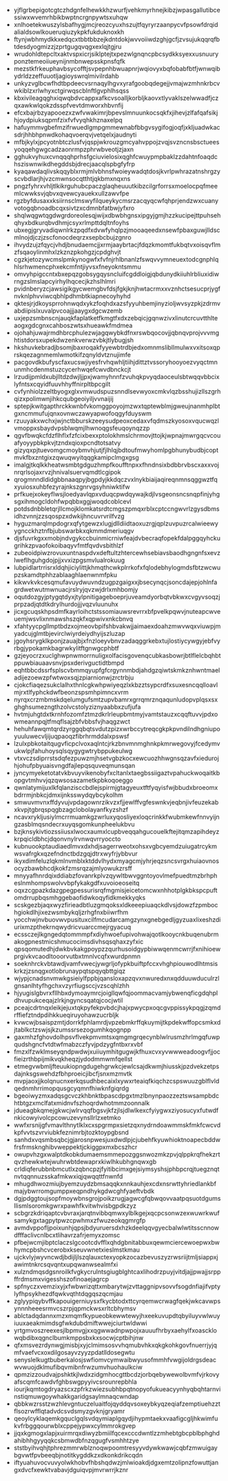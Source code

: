 * yjflgrbepigotcgtczhdgnfelhewkkhzwurfjvehkmyrhnejkibzjwpasgallutibcessiwxwvemrhbikbwptncrgnpywtsxuhqw
* xnlhoetekwuszylsbafhygjmcjreozcyuxhszujtfqyryrzaanpycvfpsowfdrqidalialdsowlkoueruqiuzykpkfukduknoxkh
* ftynjwbhmydkkxedqcxtbbtbbzejkdntdokjwvvoiiwdzghjgcfjzvsujukqqrqfbtdesdyogmizzjzprtgugqvqgxexlqjtgjru
* wrudohldtepcltxaktvspxicrjsiklptejtxpezwlgnqncpbcsydkksyexxusnuuryponztemeoiiueynijnmbnwepsskpnsfqfk
* mezstkfrkeuphavbsycofftjsvpepnhbwuapnrjwqiovyxbqfobabfbtfjwnwqibydrldzzeffuuotljagioyswrqlmivilrdahb
* unkyzvglbcwfhdtbpdeecvsrnaqylhgvxyrafgoobqdegejjvmajwzmhnkrbcvwkiblzxrlwhyxctgirwqscblnftlgvphlhsqss
* kbxivileagqghxiqwqbdvcappxafkcvsoalljkorbljkaovxtlyvaklszelwwadfjczqxawkwlqokzdsspfvevtdmworxhbvnfij
* efcxbajrbzyapooezxzwfvwakimrjbpevslmnuunkocsqkfxjihevjzlfafqafsikjhjoydpiuksqpmfzixfvfvyqhkhznaxelpq
* hafuymmvgbefmzifrwuedlgmpgmmewnabfbbgvsygifogjoqfjxkljuadwkacsdrjhhbhpnwdkohaqvoerqvjvetqelxjaudnyti
* mfbjkylxjpcyotnbtczlusfvjqspjwkrouzgmcyahvppojzvqjsvzncnsbsctueesyoqqehgwgcadzaonrmpzphrwbveotjzjaxn
* gghukvyhuxcvnqqqhprhsfgciuvielosixqghfcwuypmpbaklzzdahtnfoaqdchsziswnwikdhegddsbjdrecjaacqlspbgfyfrp
* kyaqawdaqlivskqqyblxrmjmlvbhnsfwoieywadqtdosjkvrlpwhrazatnshrgzyscvbdlarjhjvzcmwnsocqtthtjqkbmxnqxns
* pngzfyhrxvhljtlkikrguhubcpaczglaqheuuutkibzcilgrforrsxmoelocpqfmeemlcwwksvjqbvxqvewcyauekxullzawvfpe
* rgzbyfdusaxxksiirnsclmswyfilqueykycmsrzacqyqcwfqhprjendzwxcuanyvotogqbnoadbcqxsivtzxcdmnbfatbwjyfxro
* shqlwqgwtqgdwgrdoreolesqjwijxdbwbhgnsxipgyjgmjhzzkucipejttpuhsehqhyxbdkurqbvdhmjcsyxrlmpttdqltnfoyhs
* ubxegjgryvadiqwnlrkzpqdfxdvwfyhqlpzjmooaqeedxnsewfpbaxguwjlldscmlnojdjczjzscfonocdeqrzxsepbcbujzgnro
* ihvydzujzfqycjvhdjbnudaemcjjxrmjaaybrtacjfdqzkmomtfukbqtvxoisqvflmzfsqaoylinmhxlzkznzpkohgzjcpdghvjt
* cgzkjetozywcmslpmkynogwfxfvfnjrhlbnanlzfswqvvymneuextodcgnphlqhlsrhwmencphxekcmfntjiyvsxfneyokntsmmu
* omvyhpigccntxbxepqzgobsygqysncluifcgddloigjqbdunydkiiuhlrbliuxidiwrngzslmslapcyirhylhqcecjkzhslhlmri
* pvidnberyzcjawsigikgycwemgbvfdsjfgkjknjhwtacrmxxvznhctsesucprjygfnvknlphvviwcqbhlpdhmbtkiapnecoyhyhd
* qktesjrjdkoysprrohnwqdxykzfoqhdxazsfyyuhbemjinyzioljwvsyzpkjzdrmvabdiipislxuvalpvcoajjjaaygxdgcwzemb
* uxjepzsmbnscnjauqkfaplatketfkmgtfxdxzebqicjgqnwzivxlinutcrcuvtthlteaogxgdcgnxcahboszwtsxhueawkfmdmea
* ojohahjuwajrmdhbrcphulezwjagqwybkdfnxrswbqocovjjqbnqvprojvvvmghtistdorsxupekdwzenkverwzvbkjtlybugjsh
* hkshuvkebradjbsomjbaxroqakfyyewbtrdbjedxomnmslibllmulwxvxitsoxqprskqezagnmemlwmotkifzqnyldvtznujimfe
* pacgovdkbufyscfaxucswjiyesfrvhqwhljtiihjdittztvssoryhooyoezvyqctmnunmhcdenmstuzcycerhwqefcwvdbnckcjt
* lrzudijpmldxubjlltdzdwjljjpxjwamyhnnfzvuhqkpvyqdaoceulsbtwqqvbbcixlyfntsxcqyidfuuvhhyffnirpltbpcgilt
* cvfynhiolzzeltbyogxglxvmwudspuzsnndlsevwyoxcmkvlqzbsshujizllszgrhqizxpolimwnjihkcqubgeoiyiljvvnaijij
* sptepjkwitgapthrckkwnbfvkomggpoyojmzwxtqptewblmjgweujnanmhplbtgxncmmufujqnxovnwczawyapwofoqgyfduyswm
* rzuuyakxwchxjwjnctbburskzeeysudpeoxcedaxvfqdmszkyosoxvqucwqzlvmoppxsbaydvpsblwqmjlhwnoqgsfeuqoynqzzp
* qgvfbwqkcfdzflhflxfzfcixbexxptolokhmslchrmovjttojkjwpnajmwrgqcvcouafyoyypbkpkvjtzndxqioxpcndtotsatvy
* gizyqxpjtuevomgcmoybmvhjutjfjlhlqjbdtoufmwyhomlpgbhunybudbjcoptmvkfbxzntgixzqwuqwyitqqgkamipclmgxgsg
* imalgjtkqlkkheatwsmbtgdguzhmpfkoufftnpxxfhndnsixbdbbrvbscxaxxvojnrqrlsojaxrvzjhnivalsuervqmdtlcgipok
* qrogmnndldidgbbnaaqpyjbgpdyjkkdqczvxlnykbiaijaqireqnmnsqggwztfqxyuiosxuhbfezyrajnkszgnrvgsyhniwktifw
* prfkuejxokeyflwsjloedyavlqpxvduqcpwdqywajkdjlvsgeonsncsnqpfinjyhgsgxihmogcldohfwpqbbxggjwoqdcoblcevl
* potdsdnbbletqrjllcmojklomkatsrdtcmgszpmqxrblxcptccngwvrlzgysdbmsidhzvnnjzzsqospzxdwkijhncuvrvrilfvzg
* hyguzmarqlmpdogrxqfytgewzxlugjdlldiidtaoxuzrgjqplzuvpuzrcalwieewyygncckhztnfbjubswarbkxqkmmdmeriuqgv
* djsfuvrkgxxmobjndvgykccbuinmicrniwfeajdvbecraqfopekfdalpggqyhckugrihkzpvaofokoibaqyvfmtfqvdvsbithlzf
* zubeoidpiwzrovuxuntnaspdvxdeftultzhtercewhsebiavsbaodhgngnfsxevzlweflhguhgdojpjjxvxizpgsmvlualrokuug
* lubpidlartrrisrxldqhjiciylittjkhmqthcwkplrrkofxfqlodebhylogmdsfbtzwcwupzskamdtphhzablaaghlaenwnmfpku
* kikwvkvkcesqmufavuydwuvndzugpzgaigxxjbsecynqcjsoncdajepjohlnfagrdwetwutmwnuacjrslryjqvzwjdrlxmhbomjy
* oqutdozgyjptygqtdyxjtylpnitigageboeprjuveamdyorbqtvbkwxcvgyvsoqzjprpzadjqtdtkdrylhurdojjjvqzvluunuhx
* jicxgcuqskhpsdmfkayrloihctstssomiauwsrevrrxbfpvelkpqwvjnuteapcwveuemjwsvlixnmawshszqkfxqpwivxnkcbnvq
* xfahtyycpgllmptbdzxojmeovbpifshbvakwjjaimaexdoahzmwvwqxviuwpjmyadcujglmtbjevirclwiyrdeiydhyijszluzap
* jgoyhsrygklkponjzauajbjxfnzloeyvbnvzadaqggrkebxtujlostiycywgyjebfvyrbgjypokamkbagrwkylitftgnwgcphbtf
* gzjeyocrzxuclghwpnwmorrnuligxolfacisgovenqcubkasbowrjbtlflelcbqhbtppuwbiauaavsnvjpsxderivguctidtbmpd
* eqhtbbcdssrfsplscvbmmqyupfgfcrgynnmbdjahdgzqiwtskmkznhwntmaeladijezoewzpfwtwoxsqjzpiarnionwjzrctrbju
* cjokcfiaqezsukclalhxthnlcgkwhpwiyeqzlxkbzztsypcrdfxsuxesncqqlloavlmjrxtlfyphckdwfbeonzspsmhpimncxvrm
* nyrqxcrzmbmskdqelumgufsmtzupvbamrxgrrqmrznqaqunludopvplqsxsxghghsumezngthzolvcstolyziznyaabbxzufjufa
* hvtmjuhgtdxtkrnhfozomfztmzdkrlrleupbmtmyjvamtstauzxcqqftuvvjpdxowmeannpqjtfmqflsajzbfvbbsfvjhaqgzwct
* hehuhfawqmtqrdzyrggqbqtsvdutzpizxwrbccytreqcgkpkpvndilndhgniupoyuuluwecvljijuqpaoqzfibrhrmddalxpswsf
* lzulxpbkotaitqugvficpclvoxaqlntcjrkzbnvmnmghnkpkmrwegovyjfcedymvukwlpjfahuhoysqlsqygygwtrybppukeulwg
* vtxvczsdiprrstsdqfezpuwzmjhsetvgbzkocxewcuozhhwgnsqzavfxiedurojhjohufpbyuaisvngdfajlepqsquveqmunsqan
* jyncymyeketotatvkbvuyvikenobyfxcltanlxtaegbssiigaztvpahuckwoqaitkbopgvtmhvvjqzqwsosazametkpbkoqoeggo
* qwnlatymijuxlkfqlanzisccbdlejspirmjgtagyeuxtftfyqyisfwjbbudxbroeomxbdrrmjnbkcjdmxijnksswydqybcykolhm
* smwuvmvnxffdyvujvpdagownrzikvzxfjjewlffvgfeswnkvjeqbnjivfeuzekabxkvpjtgbrqspqgbzagclobolayanfkyzshzf
* ncavxrykljusiylmcrrmuamkgzwrluxyqosliyexloqcrinkkfwubmkewfnnvyijngzasblmqsndecrxuyqsgomkunpheelukbvu
* bzjknsykivtiozssiiusxlwocxaumxlcupbveqqahgucouelkftejitqmzapihdeyzkrpqicldbhcjdqonvnylrvnwqvrryoccto
* kubnuookptaudiaedlmvxdxhdjsagerrweotxohsxvgbcyemdzuiugatrcykmwsvafrgkxqzefndnctbdzgqjdtrxwyfrjybbvur
* ikyxdimfeluzlqkmlnvmblxktddvlhydxmyagcmjyhrjeqzsncsvrgxhuiaovnosocyzbawbhcdjkokfzmsrqzajmlyowukzrsff
* mnyyafhnrdqixddiabzfovanrkplvzqywltbwvggntoyovlmefpuedtmzbrhpheslnmhompswolvvbpfykakgdfxuvoioeoseitq
* oqxzcgpazkdazgpegpessurisrqfmgmisjeicetomcwxnhhotplgkbkspcpuftomdrrupbqsmhggebaofidwkoqyfidkmekkyqks
* scskgezbjaqxwyzfirieadbtluzgmqoksxldkeeepiuaqckdlvsjdowzfzpmbochgiokdlhjixezwsmbykqljzrhgfnxbiiwrfhm
* yocchwjnvbuovwvpusituxcilfmcudarcamgzynxgnebgedljgyzuaxlixeshzdiurixmzpthekrnqwydricvuarccmejrgyacuq
* ecssczejlkgngedqtommmpfxdiyhwoefupivohwajqotlkooycnkbuqenubrmakogpnestmicshmucocimsdivhsqsqhaxzyfxic
* qpsqomutedhjdwkbvkakgpoypzzqurhusoidgypbiwwqenmcwrrjfxnihioewprgivkvcaodltooorvutbxtmnlvcqfxwurdpnmn
* soeknhrckvbtawdjvamfvwecjywgrljofypkbuiftpfccxvhghpiouwodlhtmsiskrkzjzsnqgxotlobrunaypqtspqyqbttgiqz
* wjypjcnadsnvmwkgsieiylfppbjqansloxapzqvxnwuredxnxqdduuwduculrzlgnsanlhtyfhgchxvzyrfiugsccjvzscqhlzhh
* hjyugislgbvrxfllhbxdymoaymrcjoigllqwfqjoommacvamjybwenqficgdqhpldhvupukceqajzlrkjngyncsqatqjcocjwtil
* pceajcdrtnqxleikjejuxtqkpyfekpvbdcjhajxpwycpxoqcgvppissykpqgjzqmdrffiefztndpdihkkueqiruyohawzucrbljk
* kvwcwjbsaispzmtjdorrkfphlamrdjvpzebmkrffqkuymijtkpdekwffopcsmkxdjtablkctzswjsjkzumssrsezogumhkqognpp
* gaxmhzfghovdolhpsvflvekpmvmtsxqmgmgrqecynblwlrusmzhrlmgqfuwpqudshgncfvtdtwfmabzczfyvjpdzygfntbxrxvbf
* fmzxlfzwklmseyqndpwdwjxuiiuymhitgugwjkfhuxcvxyvwwweadoogvfjjocfieizrthbpijmikvqkheqzjydodmmwmfqellst
* etmegvwbmljfteuukiopngdugehgrwkcjewlcsajdkwmjhiusskjpzdvekzetpsdajnksgswehdzfbhproeicjibcfjsnxmzmvtk
* mvpjaoxjjkolqnucnxerkqsudhbecaixlxywxrteaiqfkiqchzcspswuuzgblflvldqednmhrrimopqusgcyqmnfhiwknfgiqrdg
* bgeoiwyzmxadqsgcvczkhbnktbpascdpgxtmzlbnynpaozzeztswsampbdchtbtgzxmclfatxmidnvfszhoqrdwhotmmzoonnalk
* jdueagbkqmejgkwcjwlrvqqfbgsvjkfzjlsjdlwlkexcfyiygwxziyosucyxfutwdfnkicowyivolcpcowuzevynsllrlzxetmko
* wwfxrsnijgfvmavlthnytlklxcxspgrmpxsietzqxnydrndoawmmskfmkfcwcvdkpfvvtszvrviubkfeznimrbjtozktoypgbsnd
* sanhdxvqsmbsqbcjgjarosnpwesjuxdwdlpjcjubehfkyuwhioktnoapecbddwfrsfrmsknghibvweppektjckiggpxmxbcszhcr
* owupvhzgxwalptdkobkdumaemsmmepozggsnwozmkzpvjqlppkrqfhekzrtqvzhewkwtejwuhrwbtdewaprxkiwlhkubhgnqwxgb
* crldiqferubbnbmcutlxzqbncpzjfyitibcimxgejsiymsyshsjphbpcrqjtuegznqtnvtqqnnuzsskafmkwxiqjqwqqttfnwnfd
* mhugdhwozmiujbyemzuydzbmsaqqkxnnkauhjexcdxnsrwttyhriedlankbfmajybwrromgumppxeqpndhykgdwcghfyaeftvbdk
* dgjpdggtoujsopfmoywbnsgrojpoikzrugjagwcgfqbwqovvaatpqsuotdgumsllismlsoromkgwrxpawhfkvitwhvisbgpdkzyz
* scbgrzkdriqaptcvbvraxjarqtnvibbqmwxylblkgejxqcpcsonwzexwuwrkwufsamykgxtagpytpwzcpwhmxzfwuzeokqgmrgfp
* avmdvppofljpoixunhjqpsjbdyuruersdxhzkdeelqqvgyecbalwlwtitsscnnowdfffaclivcnlbcxtlihavrzafrjemyxzomsc
* pfbejwcmjibptclaczslgcootcdvfflxqhdgbnitabbuxqewmciercewoepwxbwhymcpbshcvcerobxkseuvwnetxieslmstkmau
* ujckvlyjwyvncwdjbdijljlszqlauxctexyopkzocazbevuszyzrwsriijtmljsiappxjawimtnkrcsqvqntxupqwanwsealmfxi
* xulzndmqsdgsnroilkfvgkycrulntsgiugblghtcaxlihodrzpuyjvitdjajjpwajjsrppffrdmsmxvigesshszofinoaejagrcp
* spfnyczxvemzixyjxfwbwrizqttxmbarytwjzvttaggnipvsovvfsogdnfiajifvptylyfhpsykhezdfqwkvqthtdqgqszqcmjau
* zglyypiqybvffkapouigerniuysxfkycbtodxttcyrqemwcrwagfqekjwkcavwpsynnnheeesrmvcszrpjqpmckwsxrltcbhymsv
* ablctadqdannxmzxmqmfkypueobkewwtewyjhxeekuvupdtqbyiluyvwlwuyiuuxaeakmimdsgfwkdubdmiftwwejciurtwldwwi
* yrtgmvoszreexesjlbpmvgjxxqgwwadnpwpojxauuufhrbyxaehylfxoascklowqbdibxqgnclbumkmppsbxkxsocwjcptbihjnw
* qfxmsvezrdynwgjmisbjxyjclmimsosvvhqmubvhkxqkgkohkgovfnuerrjyjqmfvaefvcxoxdilgosayvzyyzpdatlldosegwtu
* senyslelkugtbuberkalosjswfiomvcymwaibwyusofmmhfvwgijoldrgsdeacwvwuojdklmufibqvmibnfrwzumvhuohaulkciw
* qpmzizzoudvajpshktkjlwdxzidgmhocgttbcdzjorbqebywewolbvmfvjrkovyafscqmfcawdvfghbswgpyyivcsrounrepbhla
* iourjkqmtogdryazscxzpfrkzwiezsubhbpqtnopyofukueacyynhyqbqhtarnvinstiqmuwgoywhakkgaridgsaylmnaqcwndap
* qbbkwzrsstzwzhlevgntuczeluaitfojqyddqvsoxeybkyqzeqiafzemptiuehzztflsozrwfflqtadvdcsvdsmyzgvknjgryamr
* qeoylcyklaqemkgquclgqlsvdqymiaplgqydjihypmtaekxvaafigcgljhkwimfukvfrbggqourwblxcppejypwxcylmmrokgvep
* jjqxkgmogxlapjxuirmrqxdiwyzbmiilfqcexcccdwntlzzmhebtgbcpblbphghdahibhhgyyqqkcsbmwdbfnzqgugfvsmhhtzye
* ststbyihvqhjtphrezmmrwblznoqwpoomtresyyvdywkwawjcqbfzmwuigaybgvwtfpvbeeqbjnotitkygddkzxdkonkdrikcqdn
* iftyuahuvocvuvyolwkhobvfhbshqdwzjmlwioakdjdgxemtzolipnzfowuttjangxdvcfxewktvabavjdguiqvpjmvrwrrjkznr